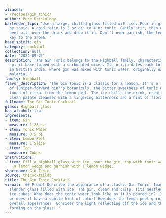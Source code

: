 ```yaml
---
aliases:
- /recipes/gin_tonic/
author: Pure Drinkology
bartender_tips: 'Use a large, chilled glass filled with ice. Pour in gin first, followed
  by tonic. A good ratio is 2 oz gin to 4 oz tonic. Gently stir, then express lemon
  peel oils over the drink and drop it in. Don''t over-garnish, the lemon peel is
  key to the aroma. '
base_spirit: gin
category: cocktail
collection: null
date: '2024-09-23'
description: 'The Gin Tonic belongs to the Highball family, characterized by a strong
  spirit base topped with a carbonated mixer. Its origin dates back to the 19th century
  in British India, where gin was mixed with tonic water, originally used to treat
  malaria. '
family: highball
flavor_description: 'The Gin Tonic is a classic for a reason. It''s a refreshing blend
  of juniper-forward gin''s botanicals, the bitter sweetness of tonic water, and a
  touch of citrus from the lemon peel. The ice chills the drink, creating a crisp,
  clean palate cleanser with a lingering bitterness and a hint of floral aroma. '
fullname: The Gin Tonic Cocktail
glass: Highball glass
has_alcohol: true
ingredients:
- item: Gin
  measure: 1.25 oz
- item: Tonic Water
  measure: 3.5 oz
- item: Lemon Peel
  measure: 1 Slice
- item: Ice
  measure: Cubes
instructions:
- item: Fill a highball glass with ice, pour the gin, top with tonic water and squeeze
    a lemon wedge and garnish with a lemon wedge.
shortname: Gin Tonic
source: thecocktaildb
title: The Gin Tonic Cocktail
visual: '## Prompt:Describe the appearance of a classic Gin Tonic. Imagine a tall,
  slender glass filled with ice. The gin, clear and crisp, sits nestled among the
  ice cubes. What does the tonic water look like as it is poured in?  Is it clear,
  or does it have a subtle hint of color? How does the lemon peel garnish affect the
  overall appearance?  Consider the light reflecting off the ice and the condensation
  forming on the glass. '
---
```



